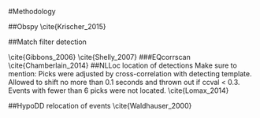 #Methodology

##Obspy
\cite{Krischer_2015}

##Match filter detection

\cite{Gibbons_2006}
\cite{Shelly_2007}
###EQcorrscan
\cite{Chamberlain_2014}
##NLLoc location of detections
Make sure to mention: Picks were adjusted by cross-correlation with detecting template. Allowed to shift no more than 0.1 seconds and thrown out if ccval < 0.3. Events with fewer than 6 picks were not located. \cite{Lomax_2014}

##HypoDD relocation of events
\cite{Waldhauser_2000}